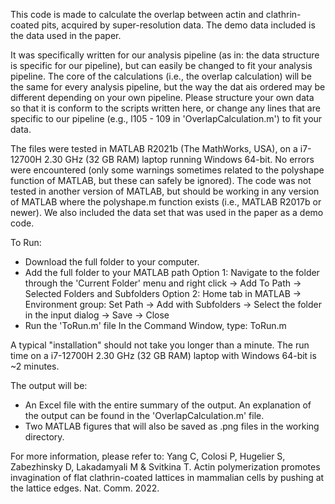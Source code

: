 This code is made to calculate the overlap between actin and clathrin-coated pits, acquired by super-resolution data. The demo data included is the data used in the paper.

It was specifically written for our analysis pipeline (as in: the data structure is specific for our pipeline), but can easily be changed to fit your analysis pipeline. 
The core of the calculations (i.e., the overlap calculation) will be the same for every analysis pipeline, but the way the dat ais ordered may be different depending on your own pipeline.
Please structure your own data so that it is conform to the scripts written here, or change any lines that are specific to our pipeline (e.g., l105 - 109 in 'OverlapCalculation.m') to fit your data.

The files were tested in MATLAB R2021b (The MathWorks, USA), on a i7-12700H 2.30 GHz (32 GB RAM) laptop running Windows 64-bit. No errors were encountered (only some warnings sometimes related to the polyshape function of MATLAB, but these can safely be ignored).
The code was not tested in another version of MATLAB, but should be working in any version of MATLAB where the polyshape.m function exists (i.e., MATLAB R2017b or newer).
We also included the data set that was used in the paper as a demo code.


To Run:
  - Download the full folder to your computer.
  - Add the full folder to your MATLAB path
      Option 1: Navigate to the folder through the 'Current Folder' menu and right click -> Add To Path -> Selected Folders and Subfolders
      Option 2: Home tab in MATLAB -> Environment group: Set Path -> Add with Subfolders -> Select the folder in the input dialog -> Save -> Close
  - Run the 'ToRun.m' file
      In the Command Window, type: ToRun.m
 
 A typical "installation" should not take you longer than a minute.
 The run time on a i7-12700H 2.30 GHz (32 GB RAM) laptop with Windows 64-bit is ~2 minutes.
 
 The output will be:
  - An Excel file with the entire summary of the output. An explanation of the output can be found in the 'OverlapCalculation.m' file.
  - Two MATLAB figures that will also be saved as .png files in the working directory.

For more information, please refer to: Yang C, Colosi P, Hugelier S, Zabezhinsky D, Lakadamyali M & Svitkina T. Actin polymerization promotes invagination of flat clathrin-coated lattices in mammalian cells by pushing at the lattice edges. Nat. Comm. 2022.
